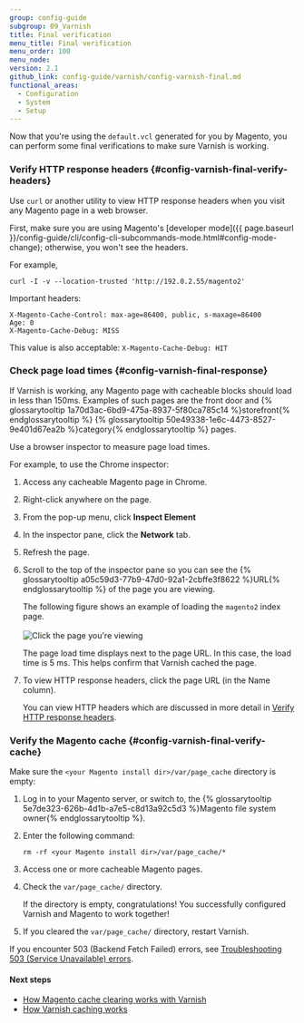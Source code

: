 ```yaml
---
group: config-guide
subgroup: 09_Varnish
title: Final verification
menu_title: Final verification
menu_order: 100
menu_node:
version: 2.1
github_link: config-guide/varnish/config-varnish-final.md
functional_areas:
  - Configuration
  - System
  - Setup
---
```


Now that you're using the `default.vcl` generated for you by Magento, you can perform some final verifications to make sure Varnish is working.

### Verify HTTP response headers {#config-varnish-final-verify-headers}
Use `curl` or another utility to view HTTP response headers when you visit any Magento page in a web browser.

First, make sure you are using Magento's [developer mode]({{ page.baseurl }}/config-guide/cli/config-cli-subcommands-mode.html#config-mode-change); otherwise, you won't see the headers.

For example,

	curl -I -v --location-trusted 'http://192.0.2.55/magento2'

Important headers:

	X-Magento-Cache-Control: max-age=86400, public, s-maxage=86400
	Age: 0
	X-Magento-Cache-Debug: MISS

<div class="bs-callout bs-callout-info" id="info">
	<p>This value is also acceptable: <code>X-Magento-Cache-Debug: HIT</code></p>
</div>

### Check page load times {#config-varnish-final-response}
If Varnish is working, any Magento page with cacheable blocks should load in less than 150ms. Examples of such pages are the front door and {% glossarytooltip 1a70d3ac-6bd9-475a-8937-5f80ca785c14 %}storefront{% endglossarytooltip %} {% glossarytooltip 50e49338-1e6c-4473-8527-9e401d67ea2b %}category{% endglossarytooltip %} pages.

Use a browser inspector to measure page load times.

For example, to use the Chrome inspector:

1.	Access any cacheable Magento page in Chrome.
2.	Right-click anywhere on the page.
3.	From the pop-up menu, click **Inspect Element**
4.	In the inspector pane, click the **Network** tab.
5.	Refresh the page.
6.	Scroll to the top of the inspector pane so you can see the {% glossarytooltip a05c59d3-77b9-47d0-92a1-2cbffe3f8622 %}URL{% endglossarytooltip %} of the page you are viewing.

	The following figure shows an example of loading the `magento2` index page.<br><br>
	<img src="{{ site.baseurl }}/common/images/config_varnish_inspector.png" alt="Click the page you're viewing">

	The page load time displays next to the page URL. In this case, the load time is 5 ms. This helps confirm that Varnish cached the page.

7.	To view HTTP response headers, click the page URL (in the Name column).

	You can view HTTP headers which are discussed in more detail in <a href="#config-varnish-final-verify-headers">Verify HTTP response headers</a>.

### Verify the Magento cache {#config-varnish-final-verify-cache}
Make sure the `<your Magento install dir>/var/page_cache` directory is empty:

1.	Log in to your Magento server, or switch to, the {% glossarytooltip 5e7de323-626b-4d1b-a7e5-c8d13a92c5d3 %}Magento file system owner{% endglossarytooltip %}.
2.	Enter the following command:

		rm -rf <your Magento install dir>/var/page_cache/*

3.	Access one or more cacheable Magento pages.
4.	Check the `var/page_cache/` directory.

	If the directory is empty, congratulations! You successfully configured Varnish and Magento to work together!
5.	If you cleared the `var/page_cache/` directory, restart Varnish.

<div class="bs-callout bs-callout-info" id="info">
	<p>If you encounter 503 (Backend Fetch Failed) errors, see <a href="{{ page.baseurl }}/config-guide/varnish/tshoot-varnish-503.html">Troubleshooting 503 (Service Unavailable) errors</a>.</p>
</div>

#### Next steps
*	<a href="{{ page.baseurl }}/config-guide/varnish/use-varnish-cache.html">How Magento cache clearing works with Varnish</a>
*	<a href="{{ page.baseurl }}/config-guide/varnish/use-varnish-cache-how.html">How Varnish caching works</a>
